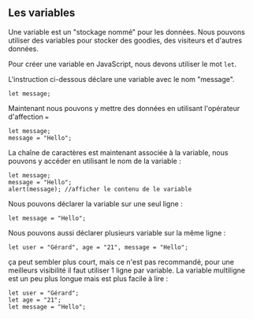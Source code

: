 ## Les variables 

Une variable est un "stockage nommé" pour les données. Nous pouvons utiliser des variables pour stocker des goodies, des visiteurs et
d'autres données.

Pour créer une variable en JavaScript, nous devons utiliser le mot `let`.

L'instruction ci-dessous déclare une variable avec le nom "message".
```
let message;
```

Maintenant nous pouvons y mettre des données en utilisant l'opérateur d'affection `=`
```
let message;
message = "Hello";
```

La chaîne de caractères est maintenant associée à la variable, nous pouvons y accéder en utilisant le nom de la variable :
```
let message;
message = "Hello";
alert(message); //afficher le contenu de le variable
```

Nous pouvons déclarer la variable sur une seul ligne : 
```
let message = "Hello";
```

Nous pouvons aussi déclarer plusieurs variable sur la même ligne : 
```
let user = "Gérard", age = "21", message = "Hello";
```

ça peut sembler plus court, mais ce n'est pas recommandé, pour une meilleurs visibilité il faut utiliser 1 ligne par variable.
La variable multiligne est un peu plus longue mais est plus facile à lire : 
```
let user = "Gérard";
let age = "21";
let message = "Hello";
```


